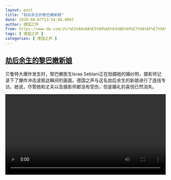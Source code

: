 ```yaml
---
layout: post
title: "劫后余生的黎巴嫩新娘"
date: 2020-08-07T13:54:08.000Z
author: 德国之声
from: https://www.dw.com/zh/%E5%8A%AB%E5%90%8E%E4%BD%99%E7%94%9F%E7%9A%84%E9%BB%8E%E5%B7%B4%E5%AB%A9%E6%96%B0%E5%A8%98/a-54486658
tags: [ 德国之声 ]
categories: [ 德国之声 ]
---
```

<!--1596808448000-->
[劫后余生的黎巴嫩新娘](https://www.dw.com/zh/%E5%8A%AB%E5%90%8E%E4%BD%99%E7%94%9F%E7%9A%84%E9%BB%8E%E5%B7%B4%E5%AB%A9%E6%96%B0%E5%A8%98/a-54486658)
------

<div>
<p>贝鲁特大爆炸发生时，黎巴嫩医生Israa Seblani正在拍摄她的婚纱照，摄影师记录下了爆炸冲击波抵达瞬间的画面。德国之声与这名劫后余生的新娘进行了连线专访。她说，尽管她和丈夫以及摄影师都没有受伤，但是婚礼的喜悦已然消失。</small></p><video src="https://tvdownloaddw-a.akamaihd.net/dwtv_video/flv/vdt_zh/2020/bchi200807_002_israa_01g_sd_sor.mp4" controls style="width:100%"></video>
</div>
